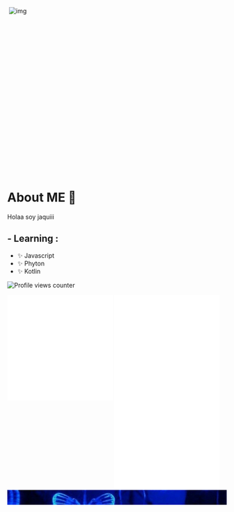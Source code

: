 

<img height="420" width="500" alt="img" align="right" src="gif2.gif">


# <div align="left">About ME 💬 </div>  
 


 Holaa soy jaquiii


## - Learning :
- ✨ Javascript
- ✨ Phyton
- ✨ Kotlin


![Profile views counter](https://komarev.com/ghpvc/?username=jackvvl&&style=flat-square)  



<div>
  <img src="/metrics1.svg" width="48%" align="top" />
  <img src="/metrics2.svg" width="48%"  />
</div>

<div class="contenedor">
<img src="3vs4.png" align="top">
</div>



